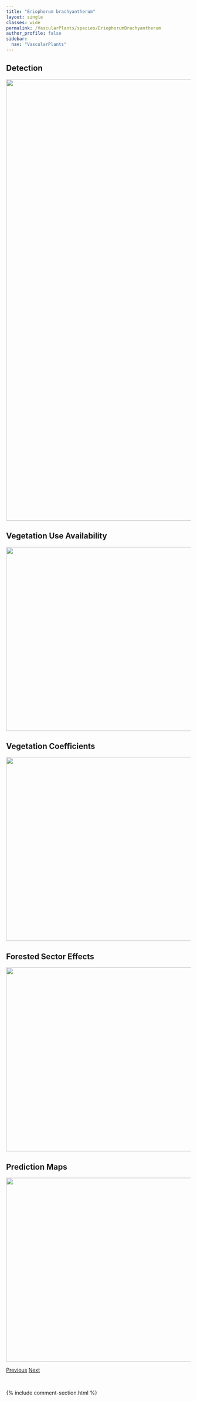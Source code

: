 ```yaml
---
title: "Eriophorum brachyantherum"
layout: single
classes: wide
permalink: /VascularPlants/species/EriophorumBrachyantherum
author_profile: false
sidebar:
  nav: "VascularPlants"
---
```


<h2>Detection</h2>

<a href="https://drive.google.com/uc?export=view&id=17N-Masan_Hkeb1wOZ2XtSKhoKzgByK0z">
<img src="https://drive.google.com/uc?export=view&id=17N-Masan_Hkeb1wOZ2XtSKhoKzgByK0z" height = "1200" width = "800">
</a>


<h2>Vegetation Use Availability</h2>

<a href="https://drive.google.com/uc?export=view&id=1CNgGITFonaRyqZ82uJNaeXDNAaMa7tRq">
<img src="https://drive.google.com/uc?export=view&id=1CNgGITFonaRyqZ82uJNaeXDNAaMa7tRq" height = "500" width = "1000">
</a>


<h2>Vegetation Coefficients</h2>

<a href="https://drive.google.com/uc?export=view&id=1q_rVlLqssDdr_-2OsMoNz6dTWSzIeanh">
<img src="https://drive.google.com/uc?export=view&id=1q_rVlLqssDdr_-2OsMoNz6dTWSzIeanh" height = "500" width = "1000">
</a>


<h2>Forested Sector Effects</h2>

<a href="https://drive.google.com/uc?export=view&id=1yJRMXDMr5G5jU_5zW-3g7XR9Uxhbqida">
<img src="https://drive.google.com/uc?export=view&id=1yJRMXDMr5G5jU_5zW-3g7XR9Uxhbqida" height = "500" width = "1000">
</a>


<h2>Prediction Maps</h2>

<a href="https://drive.google.com/uc?export=view&id=1lXWJFP0IswbCwwCMGHEOZ_1RLR1sVMSb">
<img src="https://drive.google.com/uc?export=view&id=1lXWJFP0IswbCwwCMGHEOZ_1RLR1sVMSb" height = "500" width = "1000">
</a>


<a href="/DevelopmentWebsite/VascularPlants/species/EriophorumAngustifolium" class="pagination--pager" title="Eriophorum angustifolium">Previous</a> <a href="/DevelopmentWebsite/VascularPlants/species/EriophorumGracile" class="pagination--pager" title="Eriophorum gracile">Next</a>

<p>&nbsp;</p>

{% include comment-section.html %}
